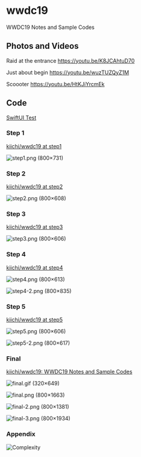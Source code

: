 # wwdc19
WWDC19 Notes and Sample Codes

## Photos and Videos

Raid at the entrance
https://youtu.be/K8JCAhtuD70

Just about begin
https://youtu.be/wuzTUZQyZ1M

Scoooter
https://youtu.be/HtKJiYrcmEk

## Code

[SwiftUI Test](https://github.com/kiichi/wwdc19/tree/master/day2/SwiftUITest)


### Step 1

[kiichi/wwdc19 at step1](https://github.com/kiichi/wwdc19/tree/step1)

![step1.png (800×731)](https://raw.githubusercontent.com/kiichi/wwdc19/master/images/step1.png)

### Step 2

[kiichi/wwdc19 at step2](https://github.com/kiichi/wwdc19/tree/step2)

![step2.png (800×608)](https://raw.githubusercontent.com/kiichi/wwdc19/master/images/step2.png)


### Step 3

[kiichi/wwdc19 at step3](https://github.com/kiichi/wwdc19/tree/step3)

![step3.png (800×606)](https://raw.githubusercontent.com/kiichi/wwdc19/master/images/step3.png)

### Step 4

[kiichi/wwdc19 at step4](https://github.com/kiichi/wwdc19/tree/step4)

![step4.png (800×613)](https://raw.githubusercontent.com/kiichi/wwdc19/master/images/step4.png)

![step4-2.png (800×835)](https://raw.githubusercontent.com/kiichi/wwdc19/master/images/step4-2.png)

### Step 5

[kiichi/wwdc19 at step5](https://github.com/kiichi/wwdc19/tree/step5)

![step5.png (800×606)](https://raw.githubusercontent.com/kiichi/wwdc19/master/images/step5.png)

![step5-2.png (800×617)](https://raw.githubusercontent.com/kiichi/wwdc19/master/images/step5-2.png)

### Final

[kiichi/wwdc19: WWDC19 Notes and Sample Codes](https://github.com/kiichi/wwdc19/tree/master)

![final.gif (320×649)](https://raw.githubusercontent.com/kiichi/wwdc19/master/images/final.gif)

![final.png (800×1663)](https://raw.githubusercontent.com/kiichi/wwdc19/master/images/final.png)

![final-2.png (800×1381)](https://raw.githubusercontent.com/kiichi/wwdc19/master/images/final-2.png)

![final-3.png (800×1934)](https://raw.githubusercontent.com/kiichi/wwdc19/master/images/final-3.png)

### Appendix

![Complexity](https://raw.githubusercontent.com/kiichi/wwdc19/master/images/complexity.png)




